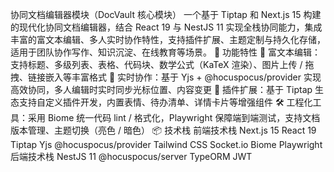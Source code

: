 协同文档编辑器模块（DocVault 核心模块）
一个基于 Tiptap 和 Next.js 15 构建的现代化协同文档编辑器，结合 React 19 与 NestJS 11 实现全栈协同能力，集成丰富的富文本编辑、多人实时协作特性，支持插件扩展、主题定制与持久化存储，适用于团队协作写作、知识沉淀、在线教育等场景。
🚀 功能特性
📝 富文本编辑：支持标题、多级列表、表格、代码块、数学公式（KaTeX 渲染）、图片上传 / 拖拽、链接嵌入等丰富格式
👥 实时协作：基于 Yjs + @hocuspocus/provider 实现高效协同，多人编辑时实时同步光标位置、内容变更
🧩 插件扩展：基于 Tiptap 生态支持自定义插件开发，内置表情、待办清单、详情卡片等增强组件
🛠️ 工程化工具：采用 Biome 统一代码 lint / 格式化，Playwright 保障端到端测试，支持文档版本管理、主题切换（亮色 / 暗色）
📦 技术栈
前端技术栈
Next.js 15
React 19
Tiptap
Yjs
@hocuspocus/provider
Tailwind CSS
Socket.io
Biome
Playwright
后端技术栈
NestJS 11
@hocuspocus/server
TypeORM
JWT